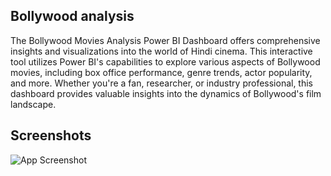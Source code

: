 
## Bollywood analysis
The Bollywood Movies Analysis Power BI Dashboard offers comprehensive insights and visualizations into the world of Hindi cinema. This interactive tool utilizes Power BI's capabilities to explore various aspects of Bollywood movies, including box office performance, genre trends, actor popularity, and more. Whether you're a fan, researcher, or industry professional, this dashboard provides valuable insights into the dynamics of Bollywood's film landscape.

## Screenshots

![App Screenshot](https://via.placeholder.com/468x300?text=App+Screenshot+Here)


